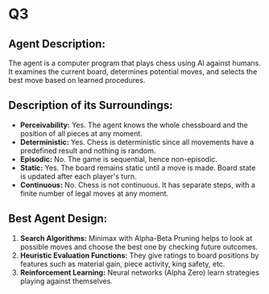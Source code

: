 # Q3


## Agent Description:

The agent is a computer program that plays chess using AI against humans. It examines the current board, determines potential moves, and selects the best move based on learned procedures.

## Description of its Surroundings:

- **Perceivability:** Yes. The agent knows the whole chessboard and the position of all pieces at any moment.
- **Deterministic:** Yes. Chess is deterministic since all movements have a predefined result and nothing is random.
- **Episodic:** No. The game is sequential, hence non-episodic.
- **Static:** Yes. The board remains static until a move is made.
Board state is updated after each player's turn.
- **Continuous:** No. Chess is not continuous. It has separate steps, with a finite number of legal moves at any moment.

## Best Agent Design:

1. **Search Algorithms:** Minimax with Alpha-Beta Pruning helps to look at possible moves and choose the best one by checking future outcomes.
2. **Heuristic Evaluation Functions:** They give ratings to board positions by features such as material gain, piece activity, king safety, etc.
3. **Reinforcement Learning:** Neural networks (Alpha Zero) learn strategies playing against themselves.
